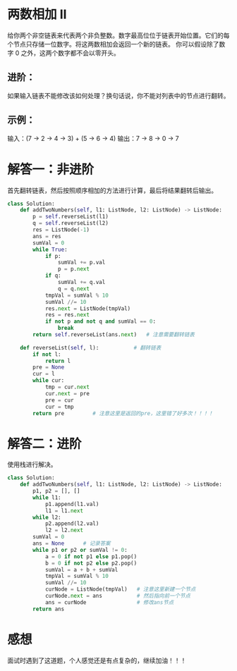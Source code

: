 # 两数相加 II

给你两个非空链表来代表两个非负整数。数字最高位位于链表开始位置。它们的每个节点只存储一位数字。将这两数相加会返回一个新的链表。
你可以假设除了数字 0 之外，这两个数字都不会以零开头。

## 进阶：

如果输入链表不能修改该如何处理？换句话说，你不能对列表中的节点进行翻转。

## 示例：

输入：(7 -> 2 -> 4 -> 3) + (5 -> 6 -> 4)
输出：7 -> 8 -> 0 -> 7

# 解答一：非进阶

首先翻转链表，然后按照顺序相加的方法进行计算，最后将结果翻转后输出。

```python
class Solution: 
    def addTwoNumbers(self, l1: ListNode, l2: ListNode) -> ListNode:
        p = self.reverseList(l1)
        q = self.reverseList(l2)
        res = ListNode(-1)
        ans = res
        sumVal = 0
        while True:
            if p:
                sumVal += p.val
                p = p.next
            if q:
                sumVal += q.val
                q = q.next
            tmpVal = sumVal % 10
            sumVal //= 10
            res.next = ListNode(tmpVal)
            res = res.next
            if not p and not q and sumVal == 0:
                break
        return self.reverseList(ans.next)   # 注意需要翻转链表
    
    def reverseList(self, l):           # 翻转链表
        if not l:
            return l
        pre = None
        cur = l 
        while cur:
            tmp = cur.next
            cur.next = pre
            pre = cur
            cur = tmp
        return pre         # 注意这里是返回的pre，这里错了好多次！！！！
```

# 解答二：进阶

使用栈进行解决。

```python
class Solution:
    def addTwoNumbers(self, l1: ListNode, l2: ListNode) -> ListNode:
        p1, p2 = [], []
        while l1:
            p1.append(l1.val)
            l1 = l1.next
        while l2:
            p2.append(l2.val)
            l2 = l2.next
        sumVal = 0
        ans = None      # 记录答案
        while p1 or p2 or sumVal != 0:
            a = 0 if not p1 else p1.pop()
            b = 0 if not p2 else p2.pop()
            sumVal = a + b + sumVal
            tmpVal = sumVal % 10
            sumVal //= 10
            curNode = ListNode(tmpVal)   # 注意这里新建一个节点
            curNode.next = ans           # 然后指向前一个节点
            ans = curNode                # 修改ans节点
        return ans
```

# 感想

面试时遇到了这道题，个人感觉还是有点复杂的，继续加油！！！
